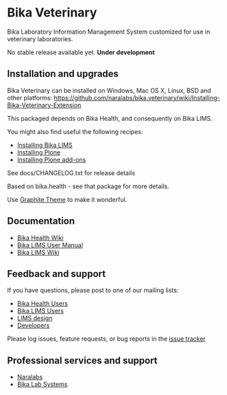 Bika Veterinary
===============

Bika Laboratory Information Management System customized for use in veterinary laboratories.

No stable release available yet. **Under development**

Installation and upgrades
-------------------------
Bika Veterinary can be installed on Windows, Mac OS X, Linux, BSD and other platforms:
https://github.com/naralabs/bika.veterinary/wiki/Installing-Bika-Veterinary-Extension

This packaged depends on Bika Health, and consequently on Bika LIMS.

You might also find useful the following recipes:

- [Installing Bika LIMS](https://github.com/bikalabs/Bika-LIMS/wiki/Bika-LIMS-Installation)
- [Installing Plone](https://plone.org/documentation/manual/installing-plone)
- [Installing Plone add-ons](https://plone.org/documentation/kb/installing-add-ons-quick-how-to)

See docs/CHANGELOG.txt for release details

Based on bika.health - see that package for more details.

Use [Graphite Theme](https://github.com/naralabs/graphite.theme) to make it wonderful.

Documentation
-------------
- [Bika Health Wiki](http://github.com/bikalabs/bika.health/wiki)
- [Bika LIMS User Manual](http://demo.bikalabs.com/knowledge-centre/manual/bika-3-user-manual)
- [Bika LIMS Wiki](http://github.com/bikalabs/Bika-LIMS/wiki)

Feedback and support
--------------------
If you have questions, please post to one of our mailing lists:

* [Bika Health Users](http://groups.google.com/forum/?hl=en#!forum/bika-health)
* [Bika LIMS Users](http://lists.sourceforge.net/lists/listinfo/bika-users)
* [LIMS design](https://groups.google.com/forum/?hl=en#%21forum/bika-design)
* [Developers](http://lists.sourceforge.net/lists/listinfo/bika-developers)

Please log issues, feature requests, or bug reports in the [issue tracker](http://jira.bikalabs.com/)

Professional services and support
---------------------------------
* [Naralabs](http://naralabs.com)
* [Bika Lab Systems](http://bikalabs.com)
